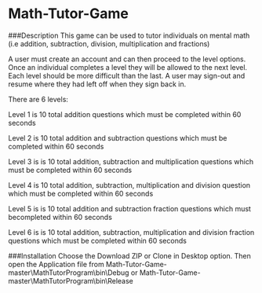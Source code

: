 Math-Tutor-Game
===============

###Description
This game can be used to tutor individuals on mental math (i.e addition, subtraction, division, multiplication and fractions)

A user must create an account and can then proceed to the level options. Once an individual completes a level they will be allowed to the next level. Each level should be more difficult than the last. A user may sign-out and resume where they had left off when they sign back in. 

There are 6 levels:

Level 1 is 10 total addition questions which must be completed within 60 seconds

Level 2 is 10 total addition and subtraction questions which must be completed within 60 seconds

Level 3 is is 10 total addition, subtraction and multiplication questions which must be completed within 60 seconds

Level 4 is 10 total addition, subtraction, multiplication and division question which must be completed within 60 seconds

Level 5 is is 10 total addition and subtraction fraction questions which must becompleted within 60 seconds

Level 6 is is 10 total addition, subtraction, multiplication and division fraction questions which must be completed within 60 seconds


###Installation
Choose the Download ZIP or Clone in Desktop option. 
Then open the Application file from Math-Tutor-Game-master\MathTutorProgram\bin\Debug or Math-Tutor-Game-master\MathTutorProgram\bin\Release





